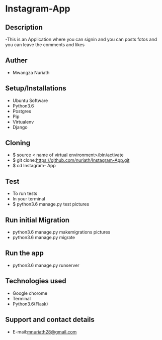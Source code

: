 # Instagram-App

## Description 
-This is an Application where you can signin and you can posts fotos and you can leave the comments and likes

## Auther
- Mwangza Nuriath

## Setup/Installations

- Ubuntu Software
- Python3.6
- Postgres
- Pip
- Virtualenv
- Django

## Cloning

- $ source < name of virtual environment>/bin/activate
- $ git clone:https://github.com/nuriath/Instagram-App.git
- $ cd Instagram- App

## Test

- To run tests
- In your terminal
- $ python3.6 manage.py test pictures

## Run initial Migration

- python3.6 manage.py makemigrations pictures
- python3.6 manage.py migrate

## Run the app

- python3.6 manage.py runserver

## Technologies used

- Google chorome
- Terminal
- Python3.6(Flask)

## Support and contact details

- E-mail:mnuriath28@gmail.com 
